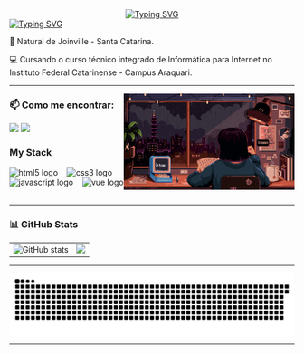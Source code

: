 <div align="center">
  <a href="https://git.io/typing-svg">
    <img src="https://readme-typing-svg.demolab.com?font=Fira+Code&weight=500&size=28&pause=1000&color=FF00F6&center=true&vCenter=true&random=false&width=524&lines=%E2%8A%B9+Welcome+to+my+profile!+%CB%99%E1%B5%95%CB%99+%E2%8A%B9+" alt="Typing SVG"> 
  </a>
</div>
<a href="https://git.io/typing-svg"><img src="https://readme-typing-svg.herokuapp.com?font=Fira+Code&weight=600&size=30&pause=1000&color=6C0C80&width=435&lines=Ol%C3%A1%2C+me+chamo+Vit%C3%B3ria!" alt="Typing SVG" /></a>
<p>
📍 Natural de Joinville - Santa Catarina.
</p>
<p>
💻 Cursando o curso técnico integrado de Informática para Internet no Instituto Federal Catarinense - Campus Araquari.
</p>



---
<img align="right" alt="" height="170px" margin="20" src="./study.gif">
<h3> 📫 Como me encontrar: </h3> 

<a href = "mailto:vitoriasouza.ifc@gmail.com"><img src="https://img.shields.io/badge/-Gmail-%23333?style=for-the-badge&logo=gmail&logoColor=purple" target="_blank"></a> 
<a href="https://instagram.com/vihh.sx" target="_blank"><img src="https://img.shields.io/badge/-Instagram-%23E4405F?style=for-the-badge&logo=instagram&logoColor=purple" target="_blank"></a>



<h3 align="left">My Stack</h3>

<div align="left">
  <img src="https://cdn.jsdelivr.net/gh/devicons/devicon/icons/html5/html5-original.svg" height="25" alt="html5 logo"  />
  <img width="8" />
  <img src="https://cdn.jsdelivr.net/gh/devicons/devicon/icons/css3/css3-original.svg" height="25" alt="css3 logo"  />
  <img width="8" />
  <img src="https://cdn.jsdelivr.net/gh/devicons/devicon/icons/javascript/javascript-plain.svg" height="25" alt="javascript logo"  />
  <img width="8" />
  <img src="https://cdn.jsdelivr.net/gh/devicons/devicon/icons/vuejs/vuejs-original.svg" height="25" alt="vue logo"/>
  <img width="8" />
</div>

---

### 📊 GitHub Stats

<div align="center">
  <table>
    <tr>
     <td>
 <img src="https://github-readme-stats-git-masterrstaa-rickstaa.vercel.app/api?username=vitoriadesouza&hide_title=true&show_icons=true&include_all_commits=false&count_private=true&line_height=25&hide=issues&bg_color=000&title_color=FF00F6&text_color=FFF&border_radius=3&border_color=36123c&icon_color=FF00F6&theme=jolly" alt="GitHub stats">
    </td>
    <td>
   <a href="https://github.com/vitoriadesouza/github-readme-stats">
  <img src="https://github-readme-stats.vercel.app/api/top-langs/?username=vitoriadesouza&layout=compact&bg_color=000&title_color=FF00F6&border_radius=3&border_color=36123c" />
  </a>  
    </td>
       </tr>
  </table>
</div>

---
<picture align="center">
  <source media="(prefers-color-scheme: dark)" srcset="https://raw.githubusercontent.com/vitoriadesouza/vitoriadesouza/output/github-contribution-grid-snake-dark.svg" align="center>
  <source media="(prefers-color-scheme: light)" srcset="https://raw.githubusercontent.com/vitoriadesouza/vitoriadesouza/output/github-contribution-grid-snake-dark.svg" align="center">
  <img align="center" alt="github contribution grid snake animation" src="https://raw.githubusercontent.com/vitoriadesouza/vitoriadesouza/output/github-contribution-grid-snake.svg">
</picture>


---





